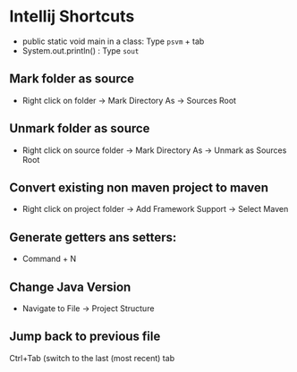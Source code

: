 # Intellij Shortcuts
- public static void main in a class: Type `psvm` + tab
- System.out.println() : Type `sout`

## Mark folder as source
- Right click on folder -> Mark Directory As -> Sources Root

## Unmark folder as source
- Right click on source folder -> Mark Directory As -> Unmark as Sources Root

## Convert existing non maven project to maven
- Right click on project folder -> Add Framework Support -> Select Maven

## Generate getters ans setters:
- Command + N

## Change Java Version
- Navigate to File -> Project Structure

## Jump back to previous file
Ctrl+Tab (switch to the last (most recent) tab